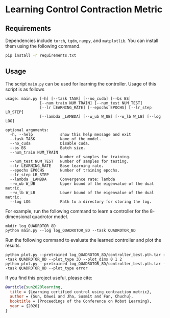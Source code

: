 # Learning Control Contraction Metric

## Requirements
Dependencies include ```torch```, ```tqdm```, ```numpy```, and ```matplotlib```. You can install them using the following command.
```bash
pip install -r requirements.txt
```

## Usage
The script ```main.py``` can be used for learning the controller. Usage of this script is as follows
```
usage: main.py [-h] [--task TASK] [--no_cuda] [--bs BS]
               [--num_train NUM_TRAIN] [--num_test NUM_TEST]
               [--lr LEARNING_RATE] [--epochs EPOCHS] [--lr_step LR_STEP]
               [--lambda _LAMBDA] [--w_ub W_UB] [--w_lb W_LB] [--log LOG]

optional arguments:
  -h, --help            show this help message and exit
  --task TASK           Name of the model.
  --no_cuda             Disable cuda.
  --bs BS               Batch size.
  --num_train NUM_TRAIN
                        Number of samples for training.
  --num_test NUM_TEST   Number of samples for testing.
  --lr LEARNING_RATE    Base learning rate.
  --epochs EPOCHS       Number of training epochs.
  --lr_step LR_STEP
  --lambda _LAMBDA      Convergence rate: lambda
  --w_ub W_UB           Upper bound of the eigenvalue of the dual metric.
  --w_lb W_LB           Lower bound of the eigenvalue of the dual metric.
  --log LOG             Path to a directory for storing the log.
```

For example, run the following command to learn a controller for the 8-dimensional quadrotor model.
```
mkdir log_QUADROTOR_8D
python main.py --log log_QUADROTOR_8D --task QUADROTOR_8D
```

Run the following command to evaluate the learned controller and plot the results.
```
python plot.py --pretrained log_QUADROTOR_8D/controller_best.pth.tar --task QUADROTOR_8D --plot_type 3D --plot_dims 0 1 2
python plot.py --pretrained log_QUADROTOR_8D/controller_best.pth.tar --task QUADROTOR_8D --plot_type error
```

If you find this project useful, please cite:
```bibtex
@article{sun2020learning,
  title = {Learning certified control using contraction metric},
  author = {Sun, Dawei and Jha, Susmit and Fan, Chuchu},
  booktitle = {Proceedings of the Conference on Robot Learning},
  year = {2020}
}
```
